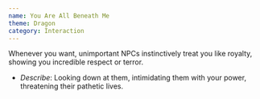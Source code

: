 ```yaml
---
name: You Are All Beneath Me
theme: Dragon
category: Interaction
---
```


Whenever you want, unimportant NPCs instinctively treat you like royalty, showing you incredible respect or terror. 

* *Describe*: Looking down at them, intimidating them with your power, threatening their pathetic lives.